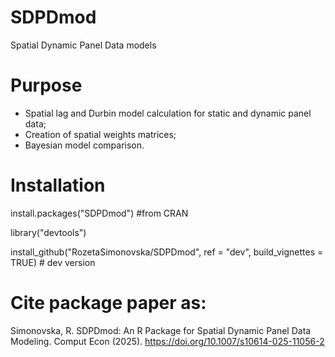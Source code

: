 # SDPDmod
Spatial Dynamic Panel Data models

# Purpose
  * Spatial lag and Durbin model calculation for static and dynamic panel data;
  * Creation of spatial weights matrices;
  * Bayesian model comparison.
  
# Installation
install.packages("SDPDmod") #from CRAN

library("devtools")

install_github("RozetaSimonovska/SDPDmod", ref = "dev", build_vignettes = TRUE) # dev version


# Cite package paper as:
Simonovska, R. SDPDmod: An R Package for Spatial Dynamic Panel Data Modeling. Comput Econ (2025). https://doi.org/10.1007/s10614-025-11056-2
